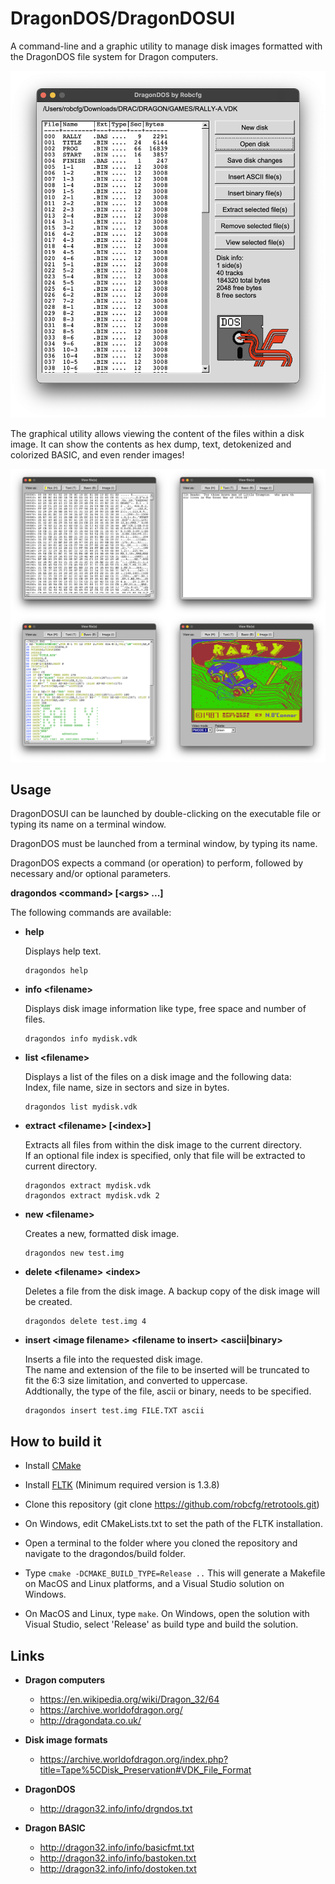 # DragonDOS/DragonDOSUI
A command-line and a graphic utility to manage disk images formatted with the DragonDOS file system for Dragon computers.

![DragonDOSUI](/pictures/DRAGONDOSUI.png)

The graphical utility allows viewing the content of the files within a disk image.
It can show the contents as hex dump, text, detokenized and colorized BASIC, and even render images!

![DragonDOS view modes](/pictures/DragonDOS_ViewModes.png)

## Usage
DragonDOSUI can be launched by double-clicking on the executable file or typing its name on a terminal window.

DragonDOS must be launched from a terminal window, by typing its name.

DragonDOS expects a command (or operation) to perform, followed by necessary and/or optional parameters.

**dragondos \<command\> [\<args\> ...]**

The following commands are available:
  
* **help**

  Displays help text.

      dragondos help

* **info \<filename\>**

  Displays disk image information like type, free space and number of files.

      dragondos info mydisk.vdk

* **list \<filename\>**

  Displays a list of the files on a disk image and the following data:\
  Index, file name, size in sectors and size in bytes.

      dragondos list mydisk.vdk

* **extract \<filename\> [\<index\>]**

  Extracts all files from within the disk image to the current directory.\
  If an optional file index is specified, only that file will be extracted to\
  current directory.

      dragondos extract mydisk.vdk
      dragondos extract mydisk.vdk 2

* **new \<filename\>**

  Creates a new, formatted disk image.

      dragondos new test.img

* **delete \<filename\> \<index\>**

  Deletes a file from the disk image.
  A backup copy of the disk image will be created.

      dragondos delete test.img 4

* **insert \<image filename\> \<filename to insert\> \<ascii|binary\>**

  Inserts a file into the requested disk image.\
  The name and extension of the file to be inserted will be truncated to\
  fit the 6:3 size limitation, and converted to uppercase.\
  Addtionally, the type of the file, ascii or binary, needs to be specified.

      dragondos insert test.img FILE.TXT ascii

## How to build it

* Install [CMake](https://cmake.org/)

* Install [FLTK](https://www.fltk.org/) (Minimum required version is 1.3.8)

* Clone this repository (git clone https://github.com/robcfg/retrotools.git)

* On Windows, edit CMakeLists.txt to set the path of the FLTK installation.

* Open a terminal to the folder where you cloned the repository and navigate to the dragondos/build folder.

* Type `cmake -DCMAKE_BUILD_TYPE=Release ..` This will generate a Makefile on MacOS and Linux platforms, and a Visual Studio solution on Windows.

* On MacOS and Linux, type `make`. On Windows, open the solution with Visual Studio, select 'Release' as build type and build the solution.

## Links    
* **Dragon computers**
  * https://en.wikipedia.org/wiki/Dragon_32/64
  * https://archive.worldofdragon.org/
  * http://dragondata.co.uk/

* **Disk image formats**
  * https://archive.worldofdragon.org/index.php?title=Tape%5CDisk_Preservation#VDK_File_Format

* **DragonDOS**
  * http://dragon32.info/info/drgndos.txt

* **Dragon BASIC**
  * http://dragon32.info/info/basicfmt.txt
  * http://dragon32.info/info/bastoken.txt
  * http://dragon32.info/info/dostoken.txt
